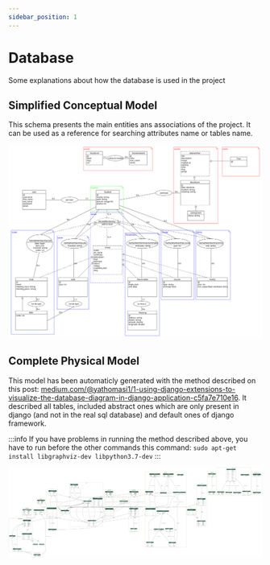 ```yaml
---
sidebar_position: 1
---
```


# Database

Some explanations about how the database is used in the project

## Simplified Conceptual Model

This schema presents the main entities ans associations of the project. It can be used as a reference for searching attributes name or tables name.

[![](./schema_bdd_simplified.svg)](./schema_bdd_simplified.svg)

## Complete Physical Model

This model has been automaticly generated with the method described on this post: [medium.com/@yathomasi1/1-using-django-extensions-to-visualize-the-database-diagram-in-django-application-c5fa7e710e16](https://medium.com/@yathomasi1/1-using-django-extensions-to-visualize-the-database-diagram-in-django-application-c5fa7e710e16). It described all tables, included abstract ones which are only present in django (and not in the real sql database) and default ones of django framework.

:::info
If you have problems in running the method described above, you have to run before the other commands this command:
`sudo apt-get install libgraphviz-dev libpython3.7-dev`
:::

[![](./schema_bdd_complete.png)](./schema_bdd_complete.png)
